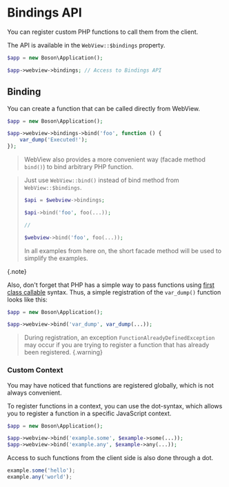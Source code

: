 # Bindings API

You can register custom PHP functions to call them from the client.

The API is available in the `WebView::$bindings` property.

```php
$app = new Boson\Application();

$app->webview->bindings; // Access to Bindings API
```


## Binding

You can create a function that can be called directly from WebView.

```php
$app = new Boson\Application();

$app->webview->bindings->bind('foo', function () { 
    var_dump('Executed!');
});
```

> WebView also provides a more convenient way (facade method `bind()`) 
> to bind arbitrary PHP function.

> Just use `WebView::bind()` instead of bind method
> from `WebView::$bindings`.
> 
> ```php
> $api = $webview->bindings;
> 
> $api->bind('foo', foo(...));
> ```
> 
> ```php
> //
> 
> $webview->bind('foo', foo(...));
> ```
> 
> In all examples from here on, the short facade method will
> be used to simplify the examples.
>
{.note}

Also, don't forget that PHP has a simple way to pass functions using 
[first class callable](https://www.php.net/manual/en/functions.first_class_callable_syntax.php) 
syntax. Thus, a simple registration of the `var_dump()` function looks like this:

```php
$app = new Boson\Application();

$app->webview->bind('var_dump', var_dump(...));
```

> During registration, an exception `FunctionAlreadyDefinedException` 
> may occur if you are trying to register a function that has 
> already been registered.
{.warning}


### Custom Context

You may have noticed that functions are registered globally, 
which is not always convenient.

To register functions in a context, you can use the dot-syntax, which allows 
you to register a function in a specific JavaScript context.

```php
$app = new Boson\Application();

$app->webview->bind('example.some', $example->some(...));
$app->webview->bind('example.any', $example->any(...));
```

Access to such functions from the client side is also done through a dot.

```javascript
example.some('hello');
example.any('world');
```